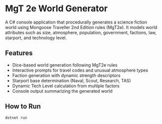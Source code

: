# MgT 2e World Generator

A C# console application that procedurally generates a science fiction world using Mongoose Traveller 2nd Edition rules (MgT2e). It models world attributes such as size, atmosphere, population, government, factions, law, starport, and technology level.

## Features

- Dice-based world generation following MgT2e rules
- Interactive prompts for travel codes and unusual atmosphere types
- Faction generation with dynamic strength descriptors
- Starport base determination (Naval, Scout, Research, TAS)
- Dynamic Tech Level calculation from multiple factors
- Console output summarizing the generated world

## How to Run

```bash
dotnet run
